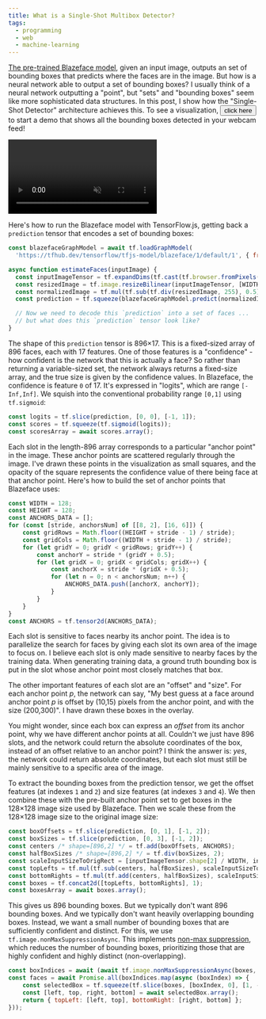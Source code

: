 ```yaml
---
title: What is a Single-Shot Multibox Detector?
tags:
  - programming
  - web
  - machine-learning
---
```


[The pre-trained Blazeface model](https://github.com/tensorflow/tfjs-models/tree/master/blazeface),
given an input image,
outputs an set of bounding boxes
that predicts where the faces are in the image.
But how is a neural network able to output a set of bounding boxes?
I usually think of a neural network outputting a "point",
but "sets" and "bounding boxes" seem like more sophisticated data structures.
In this post, I show how the "Single-Shot Detector" architecture achieves this.
To see a visualization,
<button onclick="main(); this.onclick=null">click here</button> to start a demo
that shows all the bounding boxes detected in your webcam feed!

<div style="position: relative;">
  <video id="webcam" autoplay muted></video>
  <canvas id="overlay" style="position: absolute; top: 0; left: 0;"></canvas>
</div>

Here's how to run the Blazeface model with TensorFlow.js,
getting back a `prediction` tensor that encodes a set of bounding boxes:

```js
const blazefaceGraphModel = await tf.loadGraphModel(
  'https://tfhub.dev/tensorflow/tfjs-model/blazeface/1/default/1', { fromTFHub: true });

async function estimateFaces(inputImage) {
  const inputImageTensor = tf.expandDims(tf.cast(tf.browser.fromPixels(inputImage), 'float32'), 0);
  const resizedImage = tf.image.resizeBilinear(inputImageTensor, [WIDTH, HEIGHT]);
  const normalizedImage = tf.mul(tf.sub(tf.div(resizedImage, 255), 0.5), 2);
  const prediction = tf.squeeze(blazefaceGraphModel.predict(normalizedImage));

  // Now we need to decode this `prediction` into a set of faces ...
  // but what does this `prediction` tensor look like?
}
```

The shape of this `prediction` tensor is 896×17.
This is a fixed-sized array of 896 faces, each with 17 features.
One of those features is a "confidence" - how confident is the network that this is actually a face?
So rather than returning a variable-sized set,
the network always returns a fixed-size array,
and the true size is given by the confidence values.
In Blazeface, the confidence is feature `0` of 17.
It's expressed in "logits",
which are range `[-Inf,Inf]`.
We squish into the conventional probability range `[0,1]` using `tf.sigmoid`:

```js
const logits = tf.slice(prediction, [0, 0], [-1, 1]);
const scores = tf.squeeze(tf.sigmoid(logits));
const scoresArray = await scores.array();
```

Each slot in the length-896 array corresponds to a particular "anchor point" in the image.
These anchor points are scattered regularly through the image.
I've drawn these points in the visualization as small squares,
and the opacity of the square represents the confidence value of there being face at that anchor point.
Here's how to build the set of anchor points that Blazeface uses:

```js
const WIDTH = 128;
const HEIGHT = 128;
const ANCHORS_DATA = [];
for (const [stride, anchorsNum] of [[8, 2], [16, 6]]) {
    const gridRows = Math.floor((HEIGHT + stride - 1) / stride);
    const gridCols = Math.floor((WIDTH + stride - 1) / stride);
    for (let gridY = 0; gridY < gridRows; gridY++) {
        const anchorY = stride * (gridY + 0.5);
        for (let gridX = 0; gridX < gridCols; gridX++) {
            const anchorX = stride * (gridX + 0.5);
            for (let n = 0; n < anchorsNum; n++) {
                ANCHORS_DATA.push([anchorX, anchorY]);
            }
        }
    }
}
const ANCHORS = tf.tensor2d(ANCHORS_DATA);
```

Each slot is sensitive to faces nearby its anchor point.
The idea is to parallelize the search for faces
by giving each slot its own area of the image to focus on.
I believe each slot is only made sensitive to nearby faces
by the training data.
When generating training data,
a ground truth bounding box is put in the slot
whose anchor point most closely matches that box.

The other important features of each slot are an "offset" and "size".
For each anchor point *p*,
the network can say,
"My best guess at a face around anchor point *p*
is offset by (10,15) pixels from the anchor point, and with the size (200,300)".
I have drawn these boxes in the overlay.

You might wonder, since each box can express an _offset_ from its anchor point,
why we have different anchor points at all.
Couldn't we just have 896 slots,
and the network could return the absolute coordinates of the box,
instead of an offset relative to an anchor point?
I think the answer is: _yes_, the network could return absolute coordinates,
but each slot must still be mainly sensitive to a specific area of the image.

To extract the bounding boxes from the prediction tensor,
we get the offset features (at indexes `1` and `2`)
and size features (at indexes `3` and `4`).
We then combine these with the pre-built anchor point set
to get boxes in the 128×128 image size used by Blazeface.
Then we scale these from the 128×128 image size to the original image size:

```js
const boxOffsets = tf.slice(prediction, [0, 1], [-1, 2]);
const boxSizes = tf.slice(prediction, [0, 3], [-1, 2]);
const centers /* shape=[896,2] */ = tf.add(boxOffsets, ANCHORS);
const halfBoxSizes /* shape=[896,2] */ = tf.div(boxSizes, 2);
const scaleInputSizeToOrigRect = [inputImageTensor.shape[2] / WIDTH, inputImageTensor.shape[1] / HEIGHT];
const topLefts = tf.mul(tf.sub(centers, halfBoxSizes), scaleInputSizeToOrigRect);
const bottomRights = tf.mul(tf.add(centers, halfBoxSizes), scaleInputSizeToOrigRect);
const boxes = tf.concat2d([topLefts, bottomRights], 1);
const boxesArray = await boxes.array();
```

This gives us 896 bounding boxes.
But we typically don't want 896 bounding boxes.
And we typically don't want heavily overlapping bounding boxes.
Instead, we want a small number of bounding boxes that are sufficiently confident and distinct.
For this, we use `tf.image.nonMaxSuppressionAsync`.
This implements [non-max suppression](https://towardsdatascience.com/non-maximum-suppression-nms-93ce178e177c),
which reduces the number of bounding boxes,
prioritizing those that are highly confident and highly distinct (non-overlapping).

```js
const boxIndices = await (await tf.image.nonMaxSuppressionAsync(boxes, scores, 10, 0.3, 0.75)).array();
const faces = await Promise.all(boxIndices.map(async (boxIndex) => {
    const selectedBox = tf.squeeze(tf.slice(boxes, [boxIndex, 0], [1, -1]));
    const [left, top, right, bottom] = await selectedBox.array();
    return { topLeft: [left, top], bottomRight: [right, bottom] };
}));
```

<script src="https://cdn.jsdelivr.net/npm/@tensorflow/tfjs"></script>

<script>
  const WIDTH = 128;
  const HEIGHT = 128;
  const ANCHORS_DATA = [];
  for (const [stride, anchorsNum] of [[8, 2], [16, 6]]) {
      const gridRows = Math.floor((HEIGHT + stride - 1) / stride);
      const gridCols = Math.floor((WIDTH + stride - 1) / stride);
      for (let gridY = 0; gridY < gridRows; gridY++) {
          const anchorY = stride * (gridY + 0.5);
          for (let gridX = 0; gridX < gridCols; gridX++) {
              const anchorX = stride * (gridX + 0.5);
              for (let n = 0; n < anchorsNum; n++) {
                  ANCHORS_DATA.push([anchorX, anchorY]);
              }
          }
      }
  }
  const ANCHORS = tf.tensor2d(ANCHORS_DATA);
  async function main() {
      const blazefaceGraphModel = await tf.loadGraphModel('https://tfhub.dev/tensorflow/tfjs-model/blazeface/1/default/1', { fromTFHub: true });
      async function estimateFaces(inputImage) {
          tf.engine().startScope();
          const inputImageTensor = tf.expandDims(tf.cast(tf.browser.fromPixels(inputImage), 'float32'), 0);
          const resizedImage = tf.image.resizeBilinear(inputImageTensor, [WIDTH, HEIGHT]);
          const normalizedImage = tf.mul(tf.sub(tf.div(resizedImage, 255), 0.5), 2);
          const prediction = tf.squeeze(blazefaceGraphModel.predict(normalizedImage));
          const boxOffsets = tf.slice(prediction, [0, 1], [-1, 2]);
          const boxSizes = tf.slice(prediction, [0, 3], [-1, 2]);
          const logits = tf.slice(prediction, [0, 0], [-1, 1]);
          const centers /* shape=[896,2] */ = tf.add(boxOffsets, ANCHORS);
          const halfBoxSizes /* shape=[896,2] */ = tf.div(boxSizes, 2);
          const scaleInputSizeToOrigRect = [inputImageTensor.shape[2] / WIDTH, inputImageTensor.shape[1] / HEIGHT];
          const topLefts = tf.mul(tf.sub(centers, halfBoxSizes), scaleInputSizeToOrigRect);
          const bottomRights = tf.mul(tf.add(centers, halfBoxSizes), scaleInputSizeToOrigRect);
          const boxes = tf.concat2d([topLefts, bottomRights], 1);
          const scores = tf.squeeze(tf.sigmoid(logits));
          const boxesArray = await boxes.array();
          const scoresArray = await scores.array();
          tf.engine().endScope();
          return [boxesArray, scoresArray];
      }
      const videoEl = document.getElementById("webcam");
      const overlayCanvasEl = document.getElementById("overlay");
      const ctx = overlayCanvasEl.getContext('2d');
      const stream = await navigator.mediaDevices.getUserMedia({ video: true });
      videoEl.srcObject = stream;
      async function loop(metadata) {
          const [boxesArray, scoresArray] = await estimateFaces(videoEl);
          overlayCanvasEl.width = videoEl.videoWidth;
          overlayCanvasEl.height = videoEl.videoHeight;
          for (let i = 0; i < boxesArray.length; i++) {
              const [left, top, right, bottom] = boxesArray[i];
              const score = scoresArray[i];
              const anchor = ANCHORS_DATA[i];
              ctx.fillStyle = `rgba(${anchor[0] * 255 / 128},${anchor[1] * 255 / 128}, 0, ${score})`;
              ctx.fillRect(anchor[0] * (videoEl.videoWidth / 128) - 2, anchor[1] * (videoEl.videoHeight / 128) - 2, 4, 4);
              ctx.strokeStyle = `rgba(${anchor[0] * 255 / 128},${anchor[1] * 255 / 128}, 0, ${score})`;
              ctx.strokeRect(left, top, right - left, bottom - top);
          }
          // @ts-ignore
          videoEl.requestVideoFrameCallback(loop);
      }
      // @ts-ignore
      videoEl.requestVideoFrameCallback(loop);
  }
</script>
